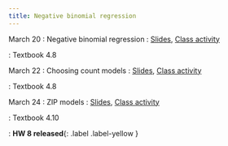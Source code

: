 ```yaml
---
title: Negative binomial regression
---
```


March 20
: Negative binomial regression
  : [Slides](https://sta214-s23.github.io/slides/lecture_23.pdf), [Class activity](https://sta214-s23.github.io/class_activities/ca_lecture_23.html)

: Textbook 4.8

March 22
: Choosing count models
  : [Slides](https://sta214-s23.github.io/slides/lecture_24.pdf), [Class activity](https://sta214-s23.github.io/class_activities/ca_lecture_24.html)

: Textbook 4.8

March 24
: ZIP models
  : [Slides](https://sta214-s23.github.io/slides/lecture_25.pdf), [Class activity](https://sta214-s23.github.io/class_activities/ca_lecture_25.html)
  
: Textbook 4.10

: **HW 8 released**{: .label .label-yellow }
